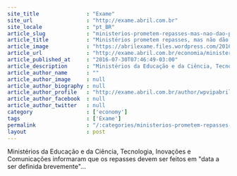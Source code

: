 ```yaml
---
site_title               : "Exame"
site_url                 : "http://exame.abril.com.br"
site_locale              : "pt_BR"
article_slug             : "ministerios-prometem-repasses-mas-nao-dao-prazo"
article_title            : "Ministérios prometem repasses, mas não dão prazo"
article_image            : "https://abrilexame.files.wordpress.com/2016/09/size_960_16_9_nota-real3.jpg?quality=70&strip=all&w=960"
article_url              : "http://exame.abril.com.br/economia/ministerios-prometem-repasses-mas-nao-dao-prazo/"
article_published_at     : "2016-07-30T07:46:49-03:00"
article_description      : "Ministérios da Educação e da Ciência, Tecnologia, Inovações e Comunicações informaram que os repasses devem ser feitos em 'data a ser definida brevemente'..."
article_author_name      : ""
article_author_image     : null
article_author_biography : null
article_author_profile   : "http://exame.abril.com.br/author/wpvipabril/"
article_author_facebook  : null
article_author_twitter   : null
category                 : ['economy']
tags                     : ['Exame']
permalink                : "/:categories/ministerios-prometem-repasses-mas-nao-dao-prazo/"
layout                   : post
---
```


Ministérios da Educação e da Ciência, Tecnologia, Inovações e Comunicações informaram que os repasses devem ser feitos em "data a ser definida brevemente"...
